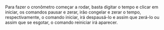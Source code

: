 Para fazer o cronômetro começar a rodar, basta digitar o tempo e clicar em iniciar, os comandos pausar e zerar, irão congelar e zerar o tempo, respectivamente, o comando iniciar, irá despausá-lo e assim que zerá-lo ou assim que se esgotar, o comando reiniciar irá aparecer.
